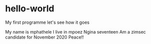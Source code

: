 # hello-world

My first programme let's see how it goes

My name is mphathele
I live in mpoez
Ngina seventeen
Am a zimsec candidate for November 2020
Peace!!
